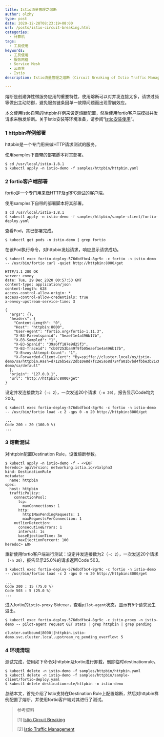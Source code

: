 ```yaml
---
title: Istio流量管理之熔断
author: olzhy
type: post
date: 2020-12-28T08:23:19+08:00
url: /posts/istio-circuit-breaking.html
categories:
  - 计算机
tags:
  - 工具使用
keywords:
  - 工具使用
  - 服务网格
  - Service Mesh
  - 云原生
  - Istio
description: Istio流量管理之熔断 (Circuit Breaking of Istio Traffic Management)

---
```

熔断是创建弹性微服务应用的重要特性，使用熔断可以对并发连接太多，请求过频等做出主动防御，避免服务链条因单一故障问题而出现雪崩效应。

本文使用Istio自带的httpbin样例来设定熔断配置，然后使用fortio客户端模拟并发请求来触发熔断。关于Istio安装等环境准备，请参阅“[Istio安装使用](https://olzhy.github.io/posts/istio-get-started.html)”。

### 1 httpbin样例部署

httpbin是一个专门用来做HTTP请求测试的服务。

使用samples下自带的部署脚本将其部署。

```shell
$ cd /usr/local/istio-1.8.1
$ kubectl apply -n istio-demo -f samples/httpbin/httpbin.yaml
```

### 2 fortio客户端部署

fortio是一个专门用来做HTTP及gRPC测试的客户端。

使用samples下自带的部署脚本将其部署。

```shell
$ cd /usr/local/istio-1.8.1
$ kubectl apply -n istio-demo -f samples/httpbin/sample-client/fortio-deploy.yaml
```

查看Pod，其已部署完成。

```shell
$ kubectl get pods -n istio-demo | grep fortio
```

在该Pod执行命令，对httpbin发起请求，响应显示请求成功。

```shell
$ kubectl exec fortio-deploy-576dbdfbc4-8gr9c -c fortio -n istio-demo -- /usr/bin/fortio curl -quiet http://httpbin:8000/get

HTTP/1.1 200 OK
server: envoy
date: Tue, 29 Dec 2020 00:57:53 GMT
content-type: application/json
content-length: 628
access-control-allow-origin: *
access-control-allow-credentials: true
x-envoy-upstream-service-time: 3

{
  "args": {}, 
  "headers": {
    "Content-Length": "0", 
    "Host": "httpbin:8000", 
    "User-Agent": "fortio.org/fortio-1.11.3", 
    "X-B3-Parentspanid": "5eaef1e4a496b17b", 
    "X-B3-Sampled": "1", 
    "X-B3-Spanid": "39a6ff187e9d25f3", 
    "X-B3-Traceid": "cb07253ba49f9fb05eaef1e4a496b17b", 
    "X-Envoy-Attempt-Count": "1", 
    "X-Forwarded-Client-Cert": "By=spiffe://cluster.local/ns/istio-demo/sa/httpbin;Hash=d7126b5e272db10e8d7fc2e5a68d724fa01b7bd4fbbe3b21c830156d8ac0c647;Subject=\"\";URI=spiffe://cluster.local/ns/istio-demo/sa/default"
  }, 
  "origin": "127.0.0.1", 
  "url": "http://httpbin:8000/get"
}
```

设定并发连接数为2（`-c 2`），一次发送20个请求（`-n 20`），报告显示Code均为200。

```shell
$ kubectl exec fortio-deploy-576dbdfbc4-8gr9c -c fortio -n istio-demo -- /usr/bin/fortio load -c 2 -qps 0 -n 20 http://httpbin:8000/get

...
Code 200 : 20 (100.0 %)
...
```

### 3 熔断测试

对httpbin配置Destination Rule，设置熔断参数。

```shell
$ kubectl apply -n istio-demo -f - <<EOF
heredoc> apiVersion: networking.istio.io/v1alpha3
kind: DestinationRule
metadata:
  name: httpbin
spec:
  host: httpbin
  trafficPolicy:
    connectionPool:
      tcp:
        maxConnections: 1
      http:
        http1MaxPendingRequests: 1
        maxRequestsPerConnection: 1
    outlierDetection:
      consecutiveErrors: 1
      interval: 1s
      baseEjectionTime: 3m
      maxEjectionPercent: 100
heredoc> EOF
```

重新使用fortio客户端进行测试：设定并发连接数为2（`-c 2`），一次发送20个请求（`-n 20`），报告显示25.0%的请求返回Code 503。

```shell
$ kubectl exec fortio-deploy-576dbdfbc4-8gr9c -c fortio -n istio-demo -- /usr/bin/fortio load -c 2 -qps 0 -n 20 http://httpbin:8000/get

...
Code 200 : 15 (75.0 %)
Code 503 : 5 (25.0 %)
...
```

进入fortio的`istio-proxy` Sidecar，查看`pilot-agent`状态，显示有5个请求发生溢出。

```shell
$ kubectl exec fortio-deploy-576dbdfbc4-8gr9c -c istio-proxy -n istio-demo -- pilot-agent request GET stats | grep httpbin | grep pending

cluster.outbound|8000||httpbin.istio-demo.svc.cluster.local.upstream_rq_pending_overflow: 5
```

### 4 环境清理

测试完成，使用如下命令对httpbin及fortio进行卸载，删除临时destinationrule。

```shell
$ kubectl delete -n istio-demo -f samples/httpbin/httpbin.yaml
$ kubectl delete -n istio-demo -f samples/httpbin/sample-client/fortio-deploy.yaml
$ kubectl delete destinationrule/httpbin -n istio-demo
```

总结本文，首先介绍了Istio支持在Destination Rule上配置熔断，然后对httpbin样例配置了熔断，并使用fortio客户端对其进行了测试。


> 参考资料
>
> [1] [Istio Circuit Breaking](https://istio.io/latest/docs/tasks/traffic-management/circuit-breaking/)
>
> [2] [Istio Traffic Management](https://istio.io/latest/docs/concepts/traffic-management/)